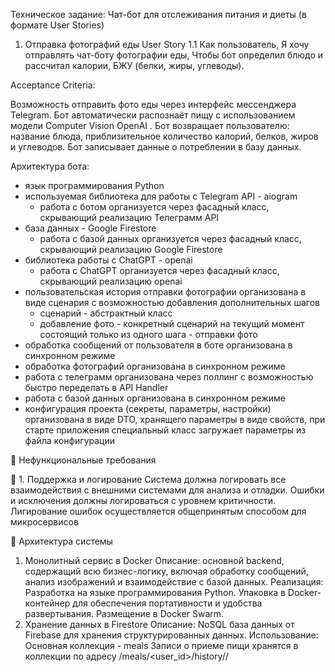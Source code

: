 Техническое задание: 
Чат-бот для отслеживания питания и диеты (в формате User Stories)


1. Отправка фотографий еды
User Story 1.1
Как пользователь,
Я хочу отправлять чат-боту фотографии еды,
Чтобы бот определил блюдо и рассчитал калории, БЖУ (белки, жиры, углеводы).

Acceptance Criteria:

Возможность отправить фото еды через интерфейс мессенджера Telegram.
Бот автоматически распознаёт пищу с использованием модели Computer Vision OpenAI .
Бот возвращает пользователю: название блюда, приблизительное количество калорий, белков, жиров и углеводов.
Бот записывает данные о потреблении в базу данных.

Архитектура бота:
- язык программирования Python
- используемая библиотека для работы с Telegram API - aiogram
    - работа с ботом организуется через фасадный класс, скрывающий реализацию Телеграмм API
- база данных - Google Firestore
    - работа с базой данных организуется через фасадный класс, скрывающий реализацию Google Firestore
- библиотека работы с ChatGPT - openai
    - работа с ChatGPT организуется через фасадный класс, скрывающий реализацию openai
- пользовательская история отправки фотографии организована в виде сценария с возможностью добавления дополнительных шагов
    - сценарий - абстрактный класс
    - добавление фото - конкретный сценарий на текущий момент состоящий только из одного шага - отправки фото
- обработка сообщений от пользователя в боте организована в синхронном режиме
- обработка фотографий организована в синхронном режиме
- работа с телеграмм организована через поллинг с возможностью быстро переделать в API Handler 
- работа с базой данных организована в синхронном режиме
- конфигурация проекта (секреты, параметры, настройки) организована в виде DTO, хранящего параметры в виде свойств, при старте приложения специальный класс загружает параметры из файла конфигурации


🔧 Нефункциональные требования


🔹 1. Поддержка и логирование
Система должна логировать все взаимодействия с внешними системами для анализа и отладки.
Ошибки и исключения должны логироваться с уровнем критичности.
Лигирование ошибок осуществляется общепринятым способом для микросервисов

🧱 Архитектура системы

1. Монолитный сервис в Docker
Описание: основной backend, содержащий всю бизнес-логику, включая обработку сообщений, анализ изображений и взаимодействие с базой данных.
Реализация:
Разработка на  языке программирования Python.
Упаковка в Docker-контейнер для обеспечения портативности и удобства развертывания.
Размещение в Docker Swarm.
2. Хранение данных в Firestore
Описание: NoSQL база данных от Firebase для хранения структурированных данных.
Использование:
Основная коллекция - meals
Записи о приеме пищи хранятся в коллекции по адресу /meals/<user_id>/history/<timestamp>/

